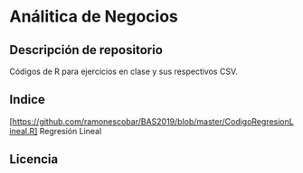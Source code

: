 # Análitica de Negocios

## Descripción de repositorio
Códigos de R para ejercicios en clase y sus respectivos CSV.

## Indice
[https://github.com/ramonescobar/BAS2019/blob/master/CodigoRegresionLineal.R] Regresión Lineal
## Licencia
